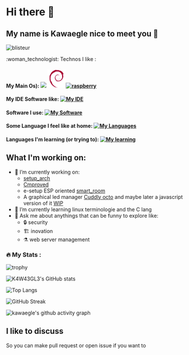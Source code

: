 # Hi there 👋
## My name is Kawaegle nice to meet you 👋
<p align="left"> <img src="https://komarev.com/ghpvc/?username=kawaegle&label=Profile%20views&color=00bfff&style=flat" alt="blisteur" /> </p>
:woman_technologist: Technos I like :

  #### My Main Os): <img src="https://archlinux.org/static/logos/archlinux-logo-dark-scalable.518881f04ca9.svg" width="150"> <img src="https://raw.githubusercontent.com/devicons/devicon/master/icons/debian/debian-original.svg" width="50" />[![raspberry](https://skillicons.dev/icons?i=raspberrypi)](https://skillicons.dev)

  #### My IDE Software like: [![My IDE](https://skillicons.dev/icons?i=vim,neovim)](https://skillicons.dev)
  
  #### Software I use: [![My Software](https://skillicons.dev/icons?i=git,docker,ansible,jenkins)](https://skillicons.dev)
  
  #### Some Language I feel like at home: [![My Languages](https://skillicons.dev/icons?i=c,cpp,bash,md)](https://skillicons.dev)
  
  #### Languages I'm learning (or trying to): [![My learning](https://skillicons.dev/icons?i=ruby,python,go)](https://skillicons.dev)

## What I'm working on:

- 🔭 I’m currently working on:
    - [setup_arch](https://github.com/kawaegle/setup_arch)
    - [Cmproved](https://github.com/Cmproved)
    - e-setup ESP oriented [smart_room](https://github.com/kawaegle/smart_room)
    - A graphical led manager [Cuddly octo](https://github.com/oppaiweeb/cuddly_octo) and maybe later a javascript version of it [WIP](https://media.istockphoto.com/id/972656200/vector/wip-sign-icon.jpg?s=170667a&w=0&k=20&c=iYAFx-aHLUIOmc7llSgCOGBbxIuhx87GIstJ1AWxQIU=)
- 🌱 I’m currently learning linux terminologie and the C lang
- 💬 Ask me about anythings that can be funny to explore like:
    - 🔒️ security
    - 🏗️ inovation
    - ⚗️ web server management

### :fire: My Stats :

  ![trophy](https://github-profile-trophy.vercel.app/?username=kawaegle&theme=tokyonight) 
  
  ![K4W43GL3's GitHub stats](https://github-readme-stats.vercel.app/api?username=kawaegle&show_icons=true&theme=tokyonight)
  
  ![Top Langs](https://github-readme-stats.vercel.app/api/top-langs/?username=kawaegle&show_icons=true&theme=tokyonight)
  
  ![GitHub Streak](https://github-readme-streak-stats.herokuapp.com/?user=kawaegle&theme=tokyonight)

  ![kawaegle's github activity graph](https://github-readme-activity-graph.cyclic.app/graph?username=kawaegle&area=true&hide_border=true&theme=tokyo-night)

## I like to discuss
So you can make pull request or open issue if you want to
